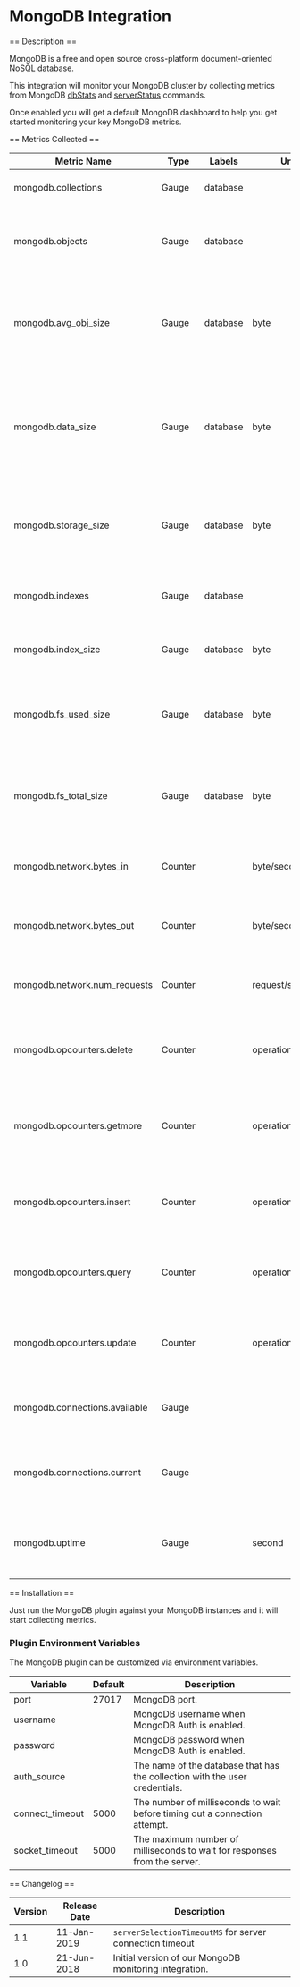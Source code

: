 MongoDB Integration
===================

== Description ==

MongoDB is a free and open source cross-platform document-oriented NoSQL database.

This integration will monitor your MongoDB cluster by collecting metrics from MongoDB [dbStats](https://docs.mongodb.com/manual/reference/command/dbStats/) and [serverStatus](https://docs.mongodb.com/manual/reference/command/serverStatus/) commands.

Once enabled you will get a default MongoDB dashboard to help you get started monitoring your key MongoDB metrics.

== Metrics Collected ==

|Metric Name                  |Type   |Labels  |Unit            |Description                                                                                                 |
|-----------------------------|-------|--------|----------------|------------------------------------------------------------------------------------------------------------|
|mongodb.collections          |Gauge  |database|                |Number of collections in the database.                                                                      |
|mongodb.objects              |Gauge  |database|                |number of objects (i.e. documents) in the database across all collections.                                  |
|mongodb.avg_obj_size         |Gauge  |database|byte            |Average size of each document in bytes. This is the dataSize divided by the number of documents.            |
|mongodb.data_size            |Gauge  |database|byte            |Total size of the uncompressed data held in this database. The dataSize decreases when you remove documents.|
|mongodb.storage_size         |Gauge  |database|byte            |Total amount of space allocated to collections in this database for document storage.                       |
|mongodb.indexes              |Gauge  |database|                |Total number of indexes across all collections in the database.                                             |
|mongodb.index_size           |Gauge  |database|byte            |Total size of all indexes created on this database.                                                         |
|mongodb.fs_used_size         |Gauge  |database|byte            |Total size of all disk space in use on the filesystem where MongoDB stores data.                            |
|mongodb.fs_total_size        |Gauge  |database|byte            |Total size of all disk capacity on the filesystem where MongoDB stores data.                                |
|mongodb.network.bytes_in     |Counter|        |byte/second     |Rate of bytes that reflects the amount of network traffic received.                                         |
|mongodb.network.bytes_out    |Counter|        |byte/second     |Rate of bytes that reflects the amount of network traffic sent.                                             |
|mongodb.network.num_requests |Counter|        |request/second  |Rate of of distinct requests that the server has received.                                                  |
|mongodb.opcounters.delete    |Counter|        |operation/second|Rate of delete operations since the mongod instance last started.                                           |
|mongodb.opcounters.getmore   |Counter|        |operation/second|Rate of “getmore” operations since the mongod instance last started.                                        |
|mongodb.opcounters.insert    |Counter|        |operation/second|Rate of insert operations received since the mongod instance last started.                                  |
|mongodb.opcounters.query     |Counter|        |operation/second|Rate of queries received since the mongod instance last started.                                            |
|mongodb.opcounters.update    |Counter|        |operation/second|Rate of update operations received since the mongod instance last started.                                  |
|mongodb.connections.available|Gauge  |        |                |Number of unused incoming connections available.                                                            |
|mongodb.connections.current  |Gauge  |        |                |Number of incoming connections from clients to the database server.                                         |
|mongodb.uptime               |Gauge  |        |second          |Number of seconds that the current MongoDB process has been active.                                         |

== Installation ==

Just run the MongoDB plugin against your MongoDB instances and it will start collecting metrics.

### Plugin Environment Variables

The MongoDB plugin can be customized via environment variables.

|Variable       |Default  |Description                                                                |
|---------------|---------|---------------------------------------------------------------------------|
|port           |27017    |MongoDB port.                                                              |
|username       |         |MongoDB username when MongoDB Auth is enabled.                             |
|password       |         |MongoDB password when MongoDB Auth is enabled.                             |
|auth_source    |         |The name of the database that has the collection with the user credentials.|
|connect_timeout|5000     |The number of milliseconds to wait before timing out a connection attempt. |
|socket_timeout |5000     |The maximum number of milliseconds to wait for responses from the server.  |

== Changelog ==

|Version|Release Date|Description                                           |
|-------|------------|------------------------------------------------------|
|1.1    |11-Jan-2019 |`serverSelectionTimeoutMS` for server connection timeout | 
|1.0    |21-Jun-2018 |Initial version of our MongoDB monitoring integration.|
